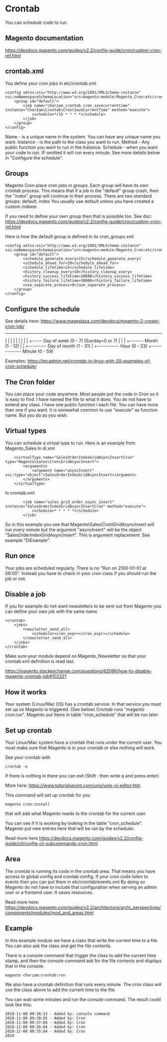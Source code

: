 Crontab
=======
You can schedule code to run.

Magento documentation
---------------------
https://devdocs.magento.com/guides/v2.2/config-guide/cron/custom-cron-ref.html

crontab.xml
-----------
You define your cron jobs in etc/crontab.xml
```
<config xmlns:xsi="http://www.w3.org/2001/XMLSchema-instance" xsi:noNamespaceSchemaLocation="urn:magento:module:Magento_Cron:etc/crontab.xsd">
    <group id="default">
        <job name="charzam_crontab_cron_savecurrenttime" instance="CharZam\Crontab\Cron\SaveCurrentTime" method="execute">
            <schedule>*/15 * * * *</schedule>
        </job>
    </group>
</config>
```

Name - is a unique name in the system. You can have any unique name you want.
Instance - is the path to the class you want to run.
Method - Any public function you want to run in the Instance.
Schedule - when you want your code to run. IF omitted it will run every minute. See more details below in "Configure the schedule".

Groups
------
Magento Cron place cron jobs in groups. Each group will have its own crontab process. This means that if a job in the "default" group crash, then the "index" group will continue in their process.
There are two standard groups: default, index
You usually use default unless you have created a custom indexer. 

If you need to define your own group then that is possible too.
See doc: https://devdocs.magento.com/guides/v2.2/config-guide/cron/custom-cron-ref.html
 
Here is how the default group is defined in its cron_groups.xml
```
<config xmlns:xsi="http://www.w3.org/2001/XMLSchema-instance" xsi:noNamespaceSchemaLocation="urn:magento:module:Magento_Cron:etc/cron_groups.xsd">
    <group id="default">
        <schedule_generate_every>15</schedule_generate_every>
        <schedule_ahead_for>20</schedule_ahead_for>
        <schedule_lifetime>15</schedule_lifetime>
        <history_cleanup_every>10</history_cleanup_every>
        <history_success_lifetime>10080</history_success_lifetime>
        <history_failure_lifetime>10080</history_failure_lifetime>
        <use_separate_process>0</use_separate_process>
    </group>
</config>
```

Configure the schedule
----------------------
See details here: https://www.mageplaza.com/devdocs/magento-2-create-cron-job/

* * * * *
| | | | |
| | | | +----- Day of week (0 - 7) (Sunday=0 or 7)
| | | +------- Month (1 - 12)
| | +--------- Day of month (1 - 31)
| +----------- Hour (0 - 23)
+------------- Minute (0 - 59)

Examples: 
https://tecadmin.net/crontab-in-linux-with-20-examples-of-cron-schedule/

The Cron folder
---------------
You can place your code anywhere. Most people put the code in Cron so it is easy to find.
I have named the file to what it does. You do not have to extend any class.
I have one public function i each file. You can have more than one if you want.
It is somewhat common to use "execute" as function name. But you do as you wish.

Virtual types
-------------
You can schedule a virtual type to run. Here is an example from Magento_Sales
In di.xml

```
    <virtualType name="SalesOrderIndexGridAsyncInsertCron" type="Magento\Sales\Cron\GridAsyncInsert">
        <arguments>
            <argument name="asyncInsert" xsi:type="object">SalesOrderIndexGridAsyncInsert</argument>
        </arguments>
    </virtualType>
```
In crontab.xml
```
        <job name="sales_grid_order_async_insert" instance="SalesOrderIndexGridAsyncInsertCron" method="execute">
            <schedule>* * * * *</schedule>
        </job>
```
So in this example you see that Magento\Sales\Cron\GridAsyncInsert will run every minute but the argument "asyncInsert" will be the object "SalesOrderIndexGridAsyncInsert".
This is argument replacement. See example "DiExample".

Run once
--------
Your jobs are scheduled regularly. There is no "Run on 2100-01-01 at 08:00".
Instead you have to check in your cron class if you should run the job or not.

Disable a job
-------------
If you for example do not want newsletters to be sent out from Magento you can define your own job with the same name
```
<crontab>
    <jobs>
        <newsletter_send_all>
            <schedule><cron_expr></cron_expr></schedule>
        </newsletter_send_all>
    </jobs>
</crontab>
```
Make sure your module depend on Magento_Newsletter so that your crontab.xml definition is read last.

https://magento.stackexchange.com/questions/62066/how-to-disable-magento-crontab-job#102221

How it works
------------
Your system (Linux/Mac OS) has a crontab service. In that service you must set up so Magento is triggered. (See below)
Crontab runs "magento cron:run".
Magento put items in table "cron_schedule" that will be run later.

Set up crontab
--------------
Your Linux/Mac system have a crontab that runs under the current user.
You must make sure that Magento is in your crontab or else nothing will work.

See your crontab with
```
crontab -e
```
If there is nothing in there you can exit (Shift : then write q and press enter)

More here: https://www.tutorialspoint.com/unix/unix-vi-editor.htm

This command will set up crontab for you
```
magento cron:install
```
that will add what Magento needs to the crontab for the current user.

You can see if it is working by looking in the table "cron_schedule". 
Magento put new entries here that will be ran by the scheduler.

Read more here 
https://devdocs.magento.com/guides/v2.2/config-guide/cli/config-cli-subcommands-cron.html

Area
----
The crontab is running its code in the crontab area. That means you have access to global config and crontab config.
If your cron code listen to events then you can put them in etc/crontab/events.xml
By doing so Magento do not have to include that configuration when serving an admin user or a frontend user.
It saves resources.

Read more here:
https://devdocs.magento.com/guides/v2.2/architecture/archi_perspectives/components/modules/mod_and_areas.html

Example
-------
In this example module we have a class that write the current time to a file.
You can also ask the class and get the file contents.
 
There is a console command that trigger the class to add the current time stamp, and then the console command ask for 
the file contents and displays that in the console.

```
magento charzam:crontab:run
```

We also have a crontab definition that runs every minute. The cron class will use the class above to add the current time to the file.

You can wait some minutes and run the console command. The result could look like this:
```
2018-11-08 09:38:13 - Added by: console command
2018-11-08 09:38:05 - Added by: Cron
2018-11-08 09:37:04 - Added by: Cron
2018-11-08 09:36:04 - Added by: Cron
2018-11-08 09:35:04 - Added by: Cron
2018
```
